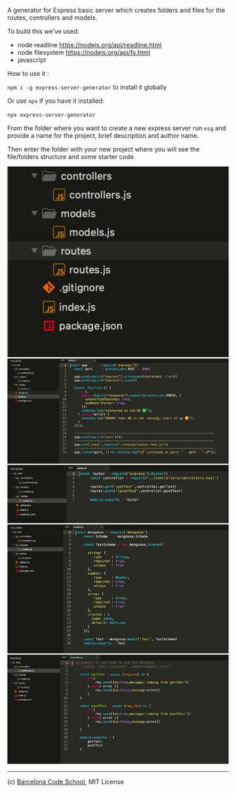 A generator for Express basic server which creates folders and files for the routes, controllers and models.

To build this we've used:

* node readline   https://nodejs.org/api/readline.html
* node filesystem https://nodejs.org/api/fs.html
* javascript 

How to use it :

`npm i -g express-server-generator` to install it globally

Or use `npx` if you have it installed:

`npx express-server-generator`

From the folder where you want to create a new express server run `esg` and provide a name for the project, brief description and author name. 

Then enter the folder with your new project where you will see the file/folders structure and some starter code. 

<img src='./imgs/01.jpg'>
<img src='./imgs/02.jpg'>
<img src='./imgs/03.jpg'>
<img src='./imgs/04.jpg'>
<img src='./imgs/05.jpg'>

---

(c) <a href='https://barcelonacodeschool.com'>Barcelona Code School</a>, MIT License